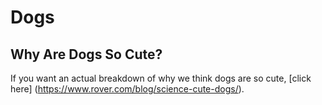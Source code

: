 # Dogs
## Why Are Dogs So Cute?
If you want an actual breakdown of why we think dogs are so cute, [click here] (https://www.rover.com/blog/science-cute-dogs/).
